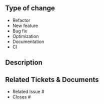 ## Type of change

<!-- Choose a type of change -->

- Refactor
- New feature
- Bug fix
- Optimization
- Documentation
- CI

## Description

<!--- Describe your changes in detail -->

## Related Tickets & Documents

- Related Issue #
- Closes #

